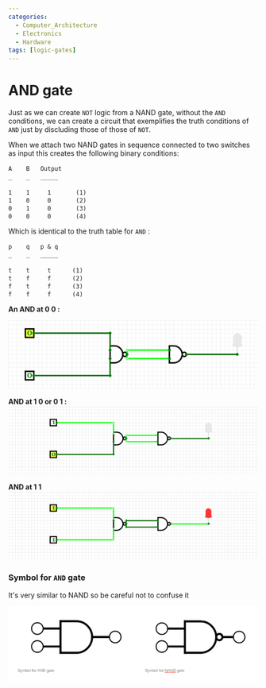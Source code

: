 ```yaml
---
categories:
  - Computer_Architecture
  - Electronics
  - Hardware
tags: [logic-gates]
---
```

# AND gate

Just as we can create `NOT` logic from a NAND gate, without the `AND` conditions, we can create a circuit that exemplifies the truth conditions of `AND` just by discluding those of those of `NOT`.

When we attach two NAND gates in sequence connected to two switches as input this creates the following binary conditions:

````
A    B   Output
_    _   _____

1    1     1       (1)
1    0     0       (2)
0    1     0       (3)
0    0     0       (4)
````

Which is identical to the truth table for `AND` :

````
p    q   p & q
_    _   _____

t    t     t      (1)
t    f     f      (2)
f    t     f      (3)
f    f     f      (4)  
````

**An AND at 0 0 :**

![Screenshot_2020-08-25_at_15.04.10 1.png](../../img/Screenshot_2020-08-25_at_15.04.10.png)

**AND at 1 0 or 0 1 :**
![Screenshot_2020-08-25_at_15.05.20.png](../../img/Screenshot_2020-08-25_at_15.05.20.png)


**AND at 1 1**
![Screenshot_2020-08-25_at_15.05.36.png](../../img/Screenshot_2020-08-25_at_15.05.36.png)

### Symbol for `AND` gate

It's very similar to NAND so be careful not to confuse it

![Pasted image 20220319173651.png](../../img/Pasted_image_20220319173651.png)